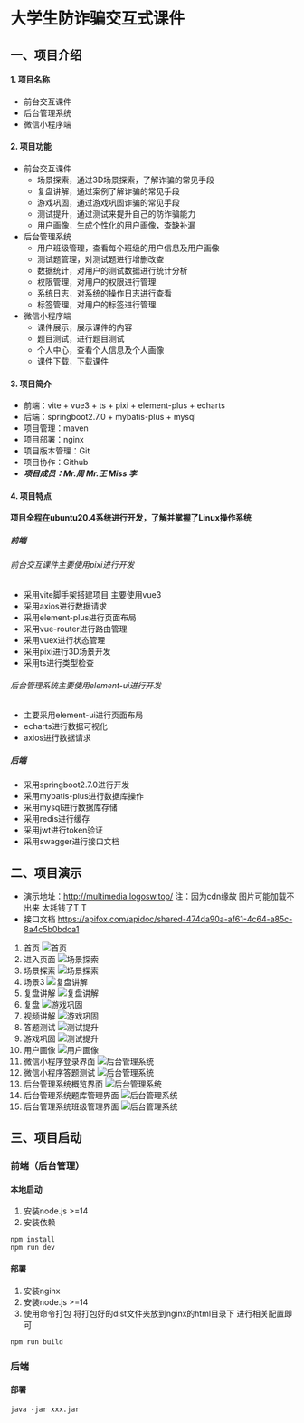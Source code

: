 # 大学生防诈骗交互式课件

## 一、项目介绍

#### 1. 项目名称
- 前台交互课件
- 后台管理系统
- 微信小程序端

#### 2. 项目功能
- 前台交互课件
    - 场景探索，通过3D场景探索，了解诈骗的常见手段
    - 复盘讲解，通过案例了解诈骗的常见手段
    - 游戏巩固，通过游戏巩固诈骗的常见手段
    - 测试提升，通过测试来提升自己的防诈骗能力
    - 用户画像，生成个性化的用户画像，查缺补漏
- 后台管理系统
    - 用户班级管理，查看每个班级的用户信息及用户画像
    - 测试题管理，对测试题进行增删改查
    - 数据统计，对用户的测试数据进行统计分析
    - 权限管理，对用户的权限进行管理
    - 系统日志，对系统的操作日志进行查看
    - 标签管理，对用户的标签进行管理
- 微信小程序端
  - 课件展示，展示课件的内容
  - 题目测试，进行题目测试
  - 个人中心，查看个人信息及个人画像
  - 课件下载，下载课件

#### 3. 项目简介
- 前端：vite + vue3 + ts + pixi + element-plus + echarts 
- 后端：springboot2.7.0 + mybatis-plus + mysql
- 项目管理：maven 
- 项目部署：nginx 
- 项目版本管理：Git
- 项目协作：Github
- **_项目成员：Mr.周 Mr.王 Miss 李_**

#### 4. 项目特点
**项目全程在ubuntu20.4系统进行开发，了解并掌握了Linux操作系统**
#####  前端
###### 前台交互课件主要使用pixi进行开发
- 采用vite脚手架搭建项目 主要使用vue3
- 采用axios进行数据请求
- 采用element-plus进行页面布局
- 采用vue-router进行路由管理
- 采用vuex进行状态管理
- 采用pixi进行3D场景开发
- 采用ts进行类型检查
###### 后台管理系统主要使用element-ui进行开发
- 主要采用element-ui进行页面布局
- echarts进行数据可视化
- axios进行数据请求
#####  后端
- 采用springboot2.7.0进行开发
- 采用mybatis-plus进行数据库操作
- 采用mysql进行数据库存储
- 采用redis进行缓存
- 采用jwt进行token验证
- 采用swagger进行接口文档

## 二、项目演示
- 演示地址：http://multimedia.logosw.top/ 注：因为cdn缘故 图片可能加载不出来 太耗钱了T_T
- 接口文档 https://apifox.com/apidoc/shared-474da90a-af61-4c64-a85c-8a4c5b0bdca1
1. 首页 ![首页](docs/1.jpg)
2. 进入页面 ![场景探索](docs/2.jpg)
3. 场景探索 ![场景探索](docs/3.jpg)
4. 场景3 ![复盘讲解](docs/4.jpg)
5. 复盘讲解 ![复盘讲解](docs/5.jpg)
6. 复盘 ![游戏巩固](docs/6.jpg)
7. 视频讲解 ![游戏巩固](docs/7.jpg)
8. 答题测试 ![测试提升](docs/8.jpg)
9. 游戏巩固 ![测试提升](docs/9.jpg)
10. 用户画像 ![用户画像](docs/10.jpg)
11. 微信小程序登录界面 ![后台管理系统](docs/11.jpg)
12. 微信小程序答题测试 ![后台管理系统](docs/12.jpg)
13. 后台管理系统概览界面 ![后台管理系统](docs/13.jpg)
14. 后台管理系统题库管理界面 ![后台管理系统](docs/14.jpg)
15. 后台管理系统班级管理界面 ![后台管理系统](docs/15.jpg)
## 三、项目启动
### 前端（后台管理）
#### 本地启动
1. 安装node.js >=14
2. 安装依赖
```
npm install
npm run dev
```
#### 部署
1. 安装nginx
2. 安装node.js >=14
3. 使用命令打包 将打包好的dist文件夹放到nginx的html目录下 进行相关配置即可
```
npm run build
```

### 后端
#### 部署
```
java -jar xxx.jar
```
